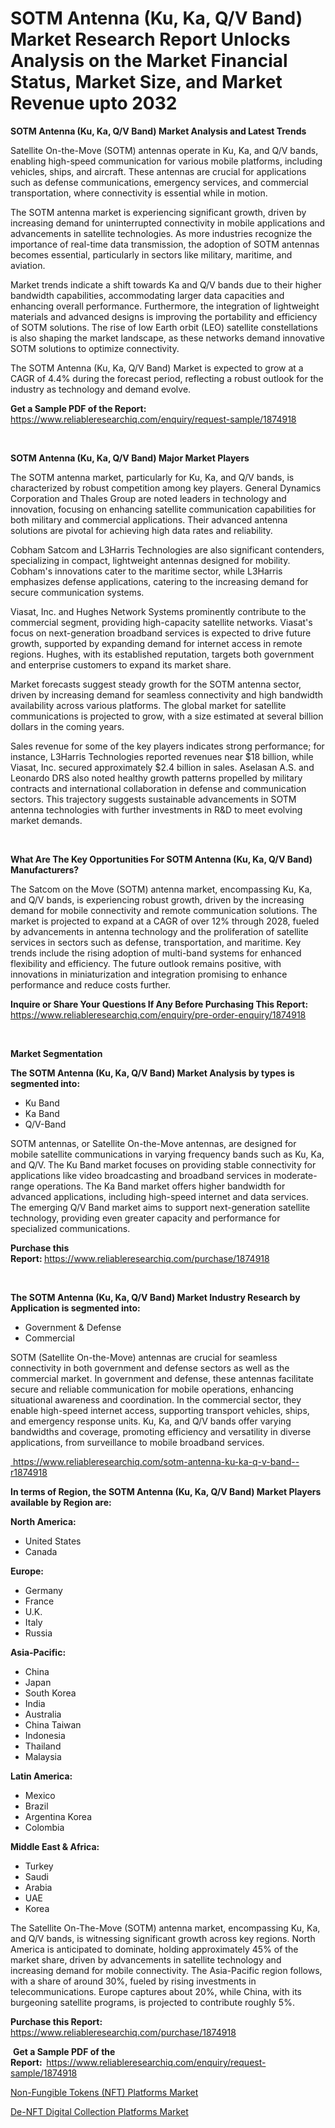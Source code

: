 <p><h1>SOTM Antenna (Ku, Ka, Q/V Band) Market Research Report Unlocks Analysis on the Market Financial Status, Market Size, and Market Revenue upto 2032</h1></p><p><strong>SOTM Antenna (Ku, Ka, Q/V Band) Market Analysis and Latest Trends</strong></p>
<p><p>Satellite On-the-Move (SOTM) antennas operate in Ku, Ka, and Q/V bands, enabling high-speed communication for various mobile platforms, including vehicles, ships, and aircraft. These antennas are crucial for applications such as defense communications, emergency services, and commercial transportation, where connectivity is essential while in motion.</p><p>The SOTM antenna market is experiencing significant growth, driven by increasing demand for uninterrupted connectivity in mobile applications and advancements in satellite technologies. As more industries recognize the importance of real-time data transmission, the adoption of SOTM antennas becomes essential, particularly in sectors like military, maritime, and aviation.</p><p>Market trends indicate a shift towards Ka and Q/V bands due to their higher bandwidth capabilities, accommodating larger data capacities and enhancing overall performance. Furthermore, the integration of lightweight materials and advanced designs is improving the portability and efficiency of SOTM solutions. The rise of low Earth orbit (LEO) satellite constellations is also shaping the market landscape, as these networks demand innovative SOTM solutions to optimize connectivity.</p><p>The SOTM Antenna (Ku, Ka, Q/V Band) Market is expected to grow at a CAGR of 4.4% during the forecast period, reflecting a robust outlook for the industry as technology and demand evolve.</p></p>
<p><strong>Get a Sample PDF of the Report:&nbsp;</strong> <a href="https://www.reliableresearchiq.com/enquiry/request-sample/1874918?utm_campaign=1123&utm_medium=2&utm_source=Github&utm_content=ia&utm_term=15022025&utm_id=sotm-antenna-ku-ka-qv-band">https://www.reliableresearchiq.com/enquiry/request-sample/1874918</a></p>
<p>&nbsp;</p>
<p><strong>SOTM Antenna (Ku, Ka, Q/V Band) Major Market Players</strong></p>
<p><p>The SOTM antenna market, particularly for Ku, Ka, and Q/V bands, is characterized by robust competition among key players. General Dynamics Corporation and Thales Group are noted leaders in technology and innovation, focusing on enhancing satellite communication capabilities for both military and commercial applications. Their advanced antenna solutions are pivotal for achieving high data rates and reliability.</p><p>Cobham Satcom and L3Harris Technologies are also significant contenders, specializing in compact, lightweight antennas designed for mobility. Cobham's innovations cater to the maritime sector, while L3Harris emphasizes defense applications, catering to the increasing demand for secure communication systems.</p><p>Viasat, Inc. and Hughes Network Systems prominently contribute to the commercial segment, providing high-capacity satellite networks. Viasat's focus on next-generation broadband services is expected to drive future growth, supported by expanding demand for internet access in remote regions. Hughes, with its established reputation, targets both government and enterprise customers to expand its market share.</p><p>Market forecasts suggest steady growth for the SOTM antenna sector, driven by increasing demand for seamless connectivity and high bandwidth availability across various platforms. The global market for satellite communications is projected to grow, with a size estimated at several billion dollars in the coming years.</p><p>Sales revenue for some of the key players indicates strong performance; for instance, L3Harris Technologies reported revenues near $18 billion, while Viasat, Inc. secured approximately $2.4 billion in sales. Aselasan A.S. and Leonardo DRS also noted healthy growth patterns propelled by military contracts and international collaboration in defense and communication sectors. This trajectory suggests sustainable advancements in SOTM antenna technologies with further investments in R&D to meet evolving market demands.</p></p>
<p>&nbsp;</p>
<p><strong>What Are The Key Opportunities For SOTM Antenna (Ku, Ka, Q/V Band) Manufacturers?</strong></p>
<p><p>The Satcom on the Move (SOTM) antenna market, encompassing Ku, Ka, and Q/V bands, is experiencing robust growth, driven by the increasing demand for mobile connectivity and remote communication solutions. The market is projected to expand at a CAGR of over 12% through 2028, fueled by advancements in antenna technology and the proliferation of satellite services in sectors such as defense, transportation, and maritime. Key trends include the rising adoption of multi-band systems for enhanced flexibility and efficiency. The future outlook remains positive, with innovations in miniaturization and integration promising to enhance performance and reduce costs further.</p></p>
<p><strong>Inquire or Share Your Questions If Any Before Purchasing This Report:</strong> <a href="https://www.reliableresearchiq.com/enquiry/pre-order-enquiry/1874918?utm_campaign=1123&utm_medium=2&utm_source=Github&utm_content=ia&utm_term=15022025&utm_id=sotm-antenna-ku-ka-qv-band">https://www.reliableresearchiq.com/enquiry/pre-order-enquiry/1874918</a></p>
<p>&nbsp;</p>
<p><strong>Market Segmentation</strong></p>
<p><strong>The SOTM Antenna (Ku, Ka, Q/V Band) Market Analysis by types is segmented into:</strong></p>
<p><ul><li>Ku Band</li><li>Ka Band</li><li>Q/V-Band</li></ul></p>
<p><p>SOTM antennas, or Satellite On-the-Move antennas, are designed for mobile satellite communications in varying frequency bands such as Ku, Ka, and Q/V. The Ku Band market focuses on providing stable connectivity for applications like video broadcasting and broadband services in moderate-range operations. The Ka Band market offers higher bandwidth for advanced applications, including high-speed internet and data services. The emerging Q/V Band market aims to support next-generation satellite technology, providing even greater capacity and performance for specialized communications.</p></p>
<p><strong>Purchase this Report:&nbsp;</strong><a href="https://www.reliableresearchiq.com/purchase/1874918?utm_campaign=1123&utm_medium=2&utm_source=Github&utm_content=ia&utm_term=15022025&utm_id=sotm-antenna-ku-ka-qv-band">https://www.reliableresearchiq.com/purchase/1874918</a></p>
<p>&nbsp;</p>
<p><strong>The SOTM Antenna (Ku, Ka, Q/V Band) Market Industry Research by Application is segmented into:</strong></p>
<p><ul><li>Government & Defense</li><li>Commercial</li></ul></p>
<p><p>SOTM (Satellite On-the-Move) antennas are crucial for seamless connectivity in both government and defense sectors as well as the commercial market. In government and defense, these antennas facilitate secure and reliable communication for mobile operations, enhancing situational awareness and coordination. In the commercial sector, they enable high-speed internet access, supporting transport vehicles, ships, and emergency response units. Ku, Ka, and Q/V bands offer varying bandwidths and coverage, promoting efficiency and versatility in diverse applications, from surveillance to mobile broadband services.</p></p>
<p><a href="https://www.reliableresearchiq.com/sotm-antenna-ku-ka-q-v-band--r1874918?utm_campaign=1123&utm_medium=2&utm_source=Github&utm_content=ia&utm_term=15022025&utm_id=sotm-antenna-ku-ka-qv-band">&nbsp;https://www.reliableresearchiq.com/sotm-antenna-ku-ka-q-v-band--r1874918</a></p>
<p><strong>In terms of Region, the SOTM Antenna (Ku, Ka, Q/V Band) Market Players available by Region are:</strong></p>
<p>
    <p> <strong> North America: </strong>
        <ul>
            <li>United States</li>
            <li>Canada</li>
        </ul>
        </p> 
    <p> <strong> Europe: </strong>
        <ul>
            <li>Germany</li>
            <li>France</li>
            <li>U.K.</li>
            <li>Italy</li>
            <li>Russia</li>
        </ul>
        </p> 
    <p> <strong> Asia-Pacific: </strong>
        <ul>
            <li>China</li>
            <li>Japan</li>
            <li>South Korea</li>
            <li>India</li>
            <li>Australia</li>
            <li>China Taiwan</li>
            <li>Indonesia</li>
            <li>Thailand</li>
            <li>Malaysia</li>
        </ul>
        </p> 
    <p> <strong> Latin America: </strong>
        <ul>
            <li>Mexico</li>
            <li>Brazil</li>
            <li>Argentina Korea</li>
            <li>Colombia</li>
        </ul>
        </p> 
    <p> <strong> Middle East & Africa: </strong>
        <ul>
            <li>Turkey</li>
            <li>Saudi</li>
            <li>Arabia</li>
            <li>UAE</li>
            <li>Korea</li>
        </ul>
    </p>
    </p>
<p><p>The Satellite On-The-Move (SOTM) antenna market, encompassing Ku, Ka, and Q/V bands, is witnessing significant growth across key regions. North America is anticipated to dominate, holding approximately 45% of the market share, driven by advancements in satellite technology and increasing demand for mobile connectivity. The Asia-Pacific region follows, with a share of around 30%, fueled by rising investments in telecommunications. Europe captures about 20%, while China, with its burgeoning satellite programs, is projected to contribute roughly 5%.</p></p>
<p><strong>Purchase this Report: </strong><a href="https://www.reliableresearchiq.com/purchase/1874918?utm_campaign=1123&utm_medium=2&utm_source=Github&utm_content=ia&utm_term=15022025&utm_id=sotm-antenna-ku-ka-qv-band">https://www.reliableresearchiq.com/purchase/1874918</a></p>
<p>&nbsp;<strong>Get a Sample PDF of the Report:&nbsp;&nbsp;</strong><a href="https://www.reliableresearchiq.com/enquiry/request-sample/1874918?utm_campaign=1123&utm_medium=2&utm_source=Github&utm_content=ia&utm_term=15022025&utm_id=sotm-antenna-ku-ka-qv-band">https://www.reliableresearchiq.com/enquiry/request-sample/1874918</a></p>
<p><strong></strong></p>
<p><p><a href="https://github.com/shamyzinniwl/Market-Research-Report-List-1/blob/main/non-fungible-tokens-nft-platforms-market.md?utm_campaign=1123&utm_medium=2&utm_source=Github&utm_content=ia&utm_term=15022025&utm_id=sotm-antenna-ku-ka-qv-band">Non-Fungible Tokens (NFT) Platforms Market</a></p><p><a href="https://github.com/bulkagumanvv/Market-Research-Report-List-1/blob/main/de-nft-digital-collection-platforms-market.md?utm_campaign=1123&utm_medium=2&utm_source=Github&utm_content=ia&utm_term=15022025&utm_id=sotm-antenna-ku-ka-qv-band">De-NFT Digital Collection Platforms Market</a></p></p>